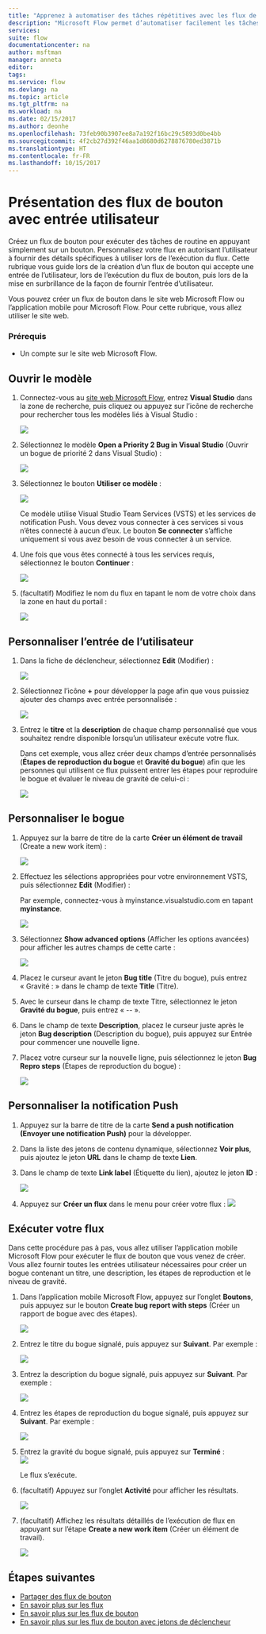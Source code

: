 ```yaml
---
title: "Apprenez à automatiser des tâches répétitives avec les flux de bouton acceptant les entrées utilisateur | Microsoft Docs"
description: "Microsoft Flow permet d’automatiser facilement les tâches répétitives. Votre flux peut même accepter l’entrée d’un utilisateur lors de l’exécution d’une tâche répétitive."
services: 
suite: flow
documentationcenter: na
author: msftman
manager: anneta
editor: 
tags: 
ms.service: flow
ms.devlang: na
ms.topic: article
ms.tgt_pltfrm: na
ms.workload: na
ms.date: 02/15/2017
ms.author: deonhe
ms.openlocfilehash: 73feb90b3907ee8a7a192f16bc29c5893d0be4bb
ms.sourcegitcommit: 4f2cb27d392f46aa1d8680d6278876780ed3871b
ms.translationtype: HT
ms.contentlocale: fr-FR
ms.lasthandoff: 10/15/2017
---
```

# <a name="introducing-button-flows-with-user-input"></a>Présentation des flux de bouton avec entrée utilisateur
Créez un flux de bouton pour exécuter des tâches de routine en appuyant simplement sur un bouton. Personnalisez votre flux en autorisant l’utilisateur à fournir des détails spécifiques à utiliser lors de l’exécution du flux. Cette rubrique vous guide lors de la création d’un flux de bouton qui accepte une entrée de l’utilisateur, lors de l’exécution du flux de bouton, puis lors de la mise en surbrillance de la façon de fournir l’entrée d’utilisateur.

Vous pouvez créer un flux de bouton dans le site web Microsoft Flow ou l’application mobile pour Microsoft Flow. Pour cette rubrique, vous allez utiliser le site web.

### <a name="prerequisites"></a>Prérequis
* Un compte sur le site web Microsoft Flow.

## <a name="open-the-template"></a>Ouvrir le modèle
1. Connectez-vous au [site web Microsoft Flow](https://flow.microsoft.com), entrez **Visual Studio** dans la zone de recherche, puis cliquez ou appuyez sur l’icône de recherche pour rechercher tous les modèles liés à Visual Studio :
   
    ![](./media/button-flow-with-user-input-tokens/1.png)  
2. Sélectionnez le modèle **Open a Priority 2 Bug in Visual Studio** (Ouvrir un bogue de priorité 2 dans Visual Studio) :
   
    ![](./media/button-flow-with-user-input-tokens/2.png)  
3. Sélectionnez le bouton **Utiliser ce modèle** :
   
    ![](./media/button-flow-with-user-input-tokens/3.png)  
   
    Ce modèle utilise Visual Studio Team Services (VSTS) et les services de notification Push. Vous devez vous connecter à ces services si vous n’êtes connecté à aucun d’eux. Le bouton **Se connecter** s’affiche uniquement si vous avez besoin de vous connecter à un service.
4. Une fois que vous êtes connecté à tous les services requis, sélectionnez le bouton **Continuer** :
   
    ![](./media/button-flow-with-user-input-tokens/4.png)  
5. (facultatif) Modifiez le nom du flux en tapant le nom de votre choix dans la zone en haut du portail :
   
    ![](./media/button-flow-with-user-input-tokens/5.png)

## <a name="customize-the-user-input"></a>Personnaliser l’entrée de l’utilisateur
1. Dans la fiche de déclencheur, sélectionnez **Edit** (Modifier) :
   
    ![](./media/button-flow-with-user-input-tokens/6.png)  
2. Sélectionnez l’icône **+** pour développer la page afin que vous puissiez ajouter des champs avec entrée personnalisée :
   
    ![](./media/button-flow-with-user-input-tokens/7.png)
3. Entrez le **titre** et la **description** de chaque champ personnalisé que vous souhaitez rendre disponible lorsqu’un utilisateur exécute votre flux.  
   
    Dans cet exemple, vous allez créer deux champs d’entrée personnalisés (**Étapes de reproduction du bogue** et **Gravité du bogue**) afin que les personnes qui utilisent ce flux puissent entrer les étapes pour reproduire le bogue et évaluer le niveau de gravité de celui-ci :  
   
    ![](./media/button-flow-with-user-input-tokens/8.png)

## <a name="customize-the-bug"></a>Personnaliser le bogue
1. Appuyez sur la barre de titre de la carte **Créer un élément de travail** (Create a new work item) :
   
    ![](./media/button-flow-with-user-input-tokens/9.png)  
2. Effectuez les sélections appropriées pour votre environnement VSTS, puis sélectionnez **Edit** (Modifier) :
   
    Par exemple, connectez-vous à myinstance.visualstudio.com en tapant **myinstance**.
   
    ![](./media/button-flow-with-user-input-tokens/10.png)  
3. Sélectionnez **Show advanced options** (Afficher les options avancées) pour afficher les autres champs de cette carte :
   
    ![](./media/button-flow-with-user-input-tokens/11.png)  
4. Placez le curseur avant le jeton **Bug title** (Titre du bogue), puis entrez « Gravité : » dans le champ de texte **Title** (Titre).
5. Avec le curseur dans le champ de texte Titre, sélectionnez le jeton **Gravité du bogue**, puis entrez « -- ».  
6. Dans le champ de texte **Description**, placez le curseur juste après le jeton **Bug description** (Description du bogue), puis appuyez sur Entrée pour commencer une nouvelle ligne.
7. Placez votre curseur sur la nouvelle ligne, puis sélectionnez le jeton **Bug Repro steps** (Étapes de reproduction du bogue) :
   
    ![](./media/button-flow-with-user-input-tokens/12.png)

## <a name="customize-the-push-notification"></a>Personnaliser la notification Push
1. Appuyez sur la barre de titre de la carte **Send a push notification (Envoyer une notification Push)** pour la développer.
2. Dans la liste des jetons de contenu dynamique, sélectionnez **Voir plus**, puis ajoutez le jeton **URL** dans le champ de texte **Lien**.
3. Dans le champ de texte **Link label** (Étiquette du lien), ajoutez le jeton **ID** :
   
    ![](./media/button-flow-with-user-input-tokens/13.png)  
4. Appuyez sur **Créer un flux** dans le menu pour créer votre flux : ![](./media/button-flow-with-user-input-tokens/14.png)  

## <a name="run-your-flow"></a>Exécuter votre flux
Dans cette procédure pas à pas, vous allez utiliser l’application mobile Microsoft Flow pour exécuter le flux de bouton que vous venez de créer. Vous allez fournir toutes les entrées utilisateur nécessaires pour créer un bogue contenant un titre, une description, les étapes de reproduction et le niveau de gravité.  

1. Dans l’application mobile Microsoft Flow, appuyez sur l’onglet **Boutons**, puis appuyez sur le bouton **Create bug report with steps** (Créer un rapport de bogue avec des étapes).
   
    ![](./media/button-flow-with-user-input-tokens/runmt1.png)  
2. Entrez le titre du bogue signalé, puis appuyez sur **Suivant**. Par exemple :
   
    ![](./media/button-flow-with-user-input-tokens/runmt2.png)  
3. Entrez la description du bogue signalé, puis appuyez sur **Suivant**. Par exemple :
   
    ![](./media/button-flow-with-user-input-tokens/runmt3.png)  
4. Entrez les étapes de reproduction du bogue signalé, puis appuyez sur **Suivant**. Par exemple :
   
    ![](./media/button-flow-with-user-input-tokens/runmt3-1.png)  
5. Entrez la gravité du bogue signalé, puis appuyez sur **Terminé** :  
    ![](./media/button-flow-with-user-input-tokens/runmt3-2.png)  
   
    Le flux s’exécute.
6. (facultatif) Appuyez sur l’onglet **Activité** pour afficher les résultats.
   
    ![](./media/button-flow-with-user-input-tokens/runmt5.png)  
7. (facultatif) Affichez les résultats détaillés de l’exécution de flux en appuyant sur l’étape **Create a new work item** (Créer un élément de travail).
   
    ![](./media/button-flow-with-user-input-tokens/runmt6.png)  

## <a name="next-steps"></a>Étapes suivantes
* [Partager des flux de bouton](share-buttons.md)
* [En savoir plus sur les flux](guided-learning/learning-introducing-flow.md)  
* [En savoir plus sur les flux de bouton](introduction-to-button-flows.md)  
* [En savoir plus sur les flux de bouton avec jetons de déclencheur](introduction-to-button-trigger-tokens.md)  

